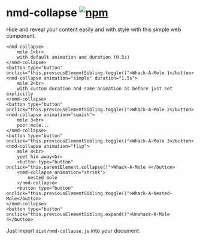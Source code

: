 # nmd-collapse [![npm](https://img.shields.io/npm/v/nmd-collapse?style=for-the-badge)](https://www.npmjs.com/package/nmd-collapse)

Hide and reveal your content easily and with style with this simple web component.

```
<nmd-collapse>
	mole 1<br>
	with default animation and duration (0.5s)
</nmd-collapse>
<button type="button" onclick="this.previousElementSibling.toggle()">Whack-A-Mole 1</button>
<nmd-collapse animation="simple" duration="1.5s">
	mole 2<br>
	with custom duration and same animation as before just set explicitly
</nmd-collapse>
<button type="button" onclick="this.previousElementSibling.toggle()">Whack-A-Mole 2</button>
<nmd-collapse animation="squish">
	mole 3<br>
	poor mole...
</nmd-collapse>
<button type="button" onclick="this.previousElementSibling.toggle()">Whack-A-Mole 3</button>
<nmd-collapse animation="flip">
	mole 4<br>
	yeet him away<br>
	<button type="button" onclick="this.parentElement.collapse()">Whack-A-Mole 4</button>
	<nmd-collapse animation="shrink">
		nested mole
	</nmd-collapse>
	<button type="button" onclick="this.previousElementSibling.toggle()">Whack-A-Nested-Mole</button>
</nmd-collapse>
<button type="button" onclick="this.previousElementSibling.expand()">Unwhack-A-Mole 4</button>
```

Just import `dist/nmd-collapse.js` into your document.

